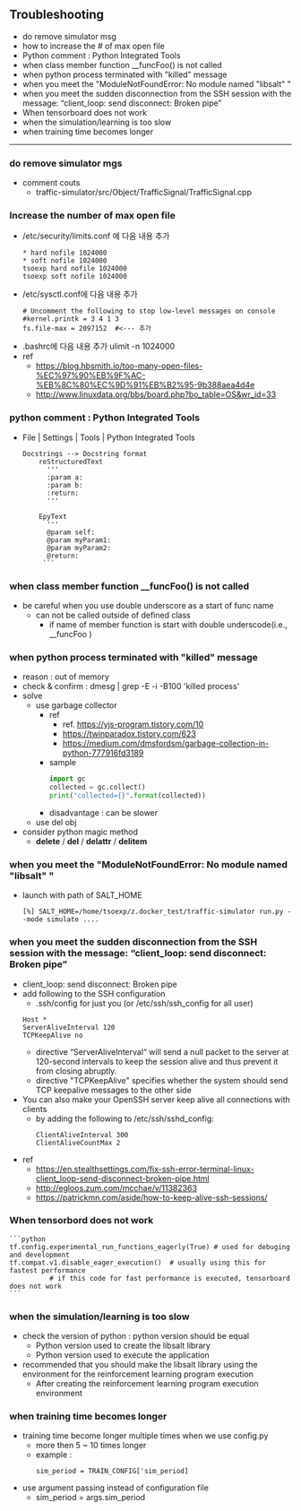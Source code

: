 
## Troubleshooting
* do remove simulator msg 
* how to increase the # of max open file
* Python comment : Python Integrated Tools
* when class member function __funcFoo() is not called
* when python process terminated with "killed" message
* when you meet the "ModuleNotFoundError: No module named "libsalt" "
* when you meet the sudden disconnection from the SSH session with the message: “client_loop: send disconnect: Broken pipe”
* When tensorboard does not work
* when the simulation/learning is too slow
* when training time becomes longer

<hr>


### do remove simulator mgs 
* comment couts
  * traffic-simulator/src/Object/TrafficSignal/TrafficSignal.cpp

### Increase the number of max open file
* /etc/security/limits.conf 에 다음 내용 추가
    ```
    * hard nofile 1024000
    * soft nofile 1024000
    tsoexp hard nofile 1024000
    tsoexp soft nofile 1024000
    ```
* /etc/sysctl.conf에 다음 내용 추가
    ```
    # Uncomment the following to stop low-level messages on console
    #kernel.printk = 3 4 1 3
    fs.file-max = 2097152  #<--- 추가 
    ```
* .bashrc에 다음 내용 추가
   ulimit -n 1024000
* ref
  * https://blog.hbsmith.io/too-many-open-files-%EC%97%90%EB%9F%AC-%EB%8C%80%EC%9D%91%EB%B2%95-9b388aea4d4e
  * http://www.linuxdata.org/bbs/board.php?bo_table=OS&wr_id=33

### python comment : Python Integrated Tools
* File | Settings | Tools | Python Integrated Tools
   ```
   Docstrings --> Docstring format
       reStructuredText
         '''
         :param a:
         :param b:
         :return:
         '''
  
       EpyText
         '''
         @param self:
         @param myParam1:
         @param myParam2:
         @return:
        ```
  
### when class member function __funcFoo() is not called
* be careful when you use double underscore as a start of func name  
  * can not be called outside of defined class 
    * if name of member function is start with double underscode(i.e., __funcFoo )

  

### when python process terminated with "killed" message
* reason :  out of memory
* check & confirm :  dmesg | grep -E -i -B100 'killed process' 
* solve
  * use garbage collector
    * ref
      * ref. https://yjs-program.tistory.com/10    
      * https://twinparadox.tistory.com/623  
      * https://medium.com/dmsfordsm/garbage-collection-in-python-777916fd3189
    * sample
       ```python
       import gc
       collected = gc.collect()
       print("collected={}".format(collected))
       ```
    * disadvantage : can be slower
  * use del obj
* consider python magic method
  * __delete__ / __del__ / __delattr__ / __delitem__


### when you meet the "ModuleNotFoundError: No module named "libsalt" "
* launch with path of SALT_HOME
  ```shell
  [%] SALT_HOME=/home/tsoexp/z.docker_test/traffic-simulator run.py --mode simulate ....
  ```

### when you meet the sudden disconnection from the SSH session with the message: “client_loop: send disconnect: Broken pipe”
* client_loop: send disconnect: Broken pipe
* add following to the SSH configuration 
  * .ssh/config for just you (or /etc/ssh/ssh_config for all user)
  ```text
  Host *
  ServerAliveInterval 120
  TCPKeepAlive no
  ```
  * directive “ServerAliveInterval“ will send a null packet to the server at 120-second intervals to keep the session alive and thus prevent it from closing abruptly.
  * directive "TCPKeepAlive" specifies whether the system should send TCP keepalive messages to the other side
* You can also make your OpenSSH server keep alive all connections with clients 
  * by adding the following to /etc/ssh/sshd_config:
    ```text
    ClientAliveInterval 300
    ClientAliveCountMax 2
    ```
* ref
  * https://en.stealthsettings.com/fix-ssh-error-terminal-linux-client_loop-send-disconnect-broken-pipe.html
  * http://egloos.zum.com/mcchae/v/11382363
  * https://patrickmn.com/aside/how-to-keep-alive-ssh-sessions/


### When tensorbord does not work

    ```python
    tf.config.experimental_run_functions_eagerly(True) # used for debuging and development
    tf.compat.v1.disable_eager_execution()  # usually using this for fastest performance
              # if this code for fast performance is executed, tensorboard does not work
    ``` 

### when the simulation/learning is too slow
* check the version of python : python version should be equal
  * Python version used to create the libsalt library
  * Python version used to execute the application
* recommended that you should make the libsalt library using the environment for the reinforcement learning program execution
  * After creating the reinforcement learning program execution environment

### when training time becomes longer
* training time become longer multiple times when we use config.py 
  * more then 5 ~ 10 times longer 
  * example :
     ```
     sim_period = TRAIN_CONFIG['sim_period] 
     ```
* use argument passing instead of configuration file
  * sim_period = args.sim_period